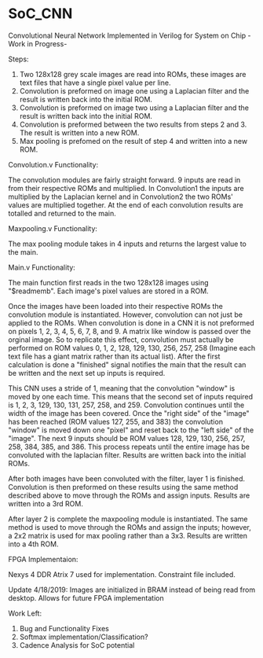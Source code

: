 # SoC_CNN

Convolutional Neural Network Implemented in Verilog for System on Chip -Work in Progress-

Steps:

1) Two 128x128 grey scale images are read into ROMs, these images are text files that have a single pixel value per line.
2) Convolution is preformed on image one using a Laplacian filter and the result is written back into the initial ROM.
3) Convolution is preformed on image two using a Laplacian filter and the result is written back into the initial ROM.
4) Convolution is preformed between the two results from steps 2 and 3. The result is written into a new ROM.
5) Max pooling is prefomed on the result of step 4 and written into a new ROM.

Convolution.v Functionality:

The convolution modules are fairly straight forward. 9 inputs are read in from their respective ROMs and multiplied. In Convolution1 the inputs are multiplied by the Laplacian kernel and in Convolution2 the two ROMs' values are multiplied together. At the end of each convolution results are totalled and returned to the main.

Maxpooling.v Functionality:

The max pooling module takes in 4 inputs and returns the largest value to the main.

Main.v Functionality:

The main function first reads in the two 128x128 images using "$readmemb". Each image's pixel values are stored in a ROM. 

Once the images have been loaded into their respective ROMs the convolution module is instantiated. However, convolution can not just be applied to the ROMs. When convolution is done in a CNN it is not preformed on pixels 1, 2, 3, 4, 5, 6, 7, 8, and 9. A matrix like window is passed over the orginal image. So to replicate this effect, convolution must actually be performed on ROM values 0, 1, 2, 128, 129, 130, 256, 257, 258 (Imagine each text file has a giant matrix rather than its actual list). After the first calculation is done a "finished" signal notifies the main that the result can be written and the next set up inputs is required. 

This CNN uses a stride of 1, meaning that the convolution "window" is moved by one each time. This means that the second set of inputs required is 1, 2, 3, 129, 130, 131, 257, 258, and 259. Convolution continues until the width of the image has been covered. Once the "right side" of the "image" has been reached (ROM values 127, 255, and 383) the convolution "window" is moved down one "pixel" and reset back to the "left side" of the "image". The next 9 inputs should be ROM values 128, 129, 130, 256, 257, 258, 384, 385, and 386. This process repeats until the entire image has be convoluted with the laplacian filter. Results are written back into the initial ROMs. 

After both images have been convoluted with the filter, layer 1 is finished. Convolution is then preformed on these results using the same method described above to move through the ROMs and assign inputs. Results are written into a 3rd ROM.

After layer 2 is complete the maxpooling module is instantiated. The same method is used to move through the ROMs and assign the inputs; however, a 2x2 matrix is used for max pooling rather than a 3x3. Results are written into a 4th ROM.

FPGA Implementaion:

Nexys 4 DDR Atrix 7 used for implementation. Constraint file included.

Update  4/18/2019: Images are initialized in BRAM instead of being read from desktop. Allows for future FPGA implementation


Work Left:
1) Bug and Functionality Fixes
2) Softmax implementation/Classification?
3) Cadence Analysis for SoC potential
